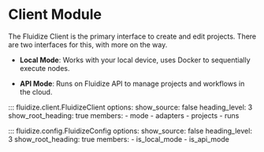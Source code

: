 # Client Module

The Fluidize Client is the primary interface to create and edit projects. There are two interfaces for this, with more on the way.

- **Local Mode**: Works with your local device, uses Docker to sequentially execute nodes.

- **API Mode**: Runs on Fluidize API to manage projects and workflows in the cloud.

::: fluidize.client.FluidizeClient
    options:
      show_source: false
      heading_level: 3
      show_root_heading: true
      members:
        - mode
        - adapters
        - projects
        - runs

::: fluidize.config.FluidizeConfig
    options:
      show_source: false
      heading_level: 3
      show_root_heading: true
      members:
        - is_local_mode
        - is_api_mode
